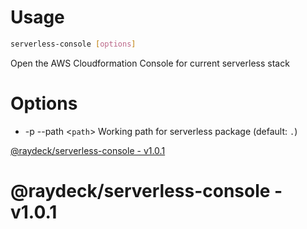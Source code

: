 
<a name="__climd"></a>

# Usage
```bash
serverless-console [options]
```
Open the AWS Cloudformation Console for current serverless stack
# Options
* -p --path \<`path`> Working path for serverless package (default: `.`)

<a name="librarymd"></a>

[@raydeck/serverless-console - v1.0.1](README.md)

# @raydeck/serverless-console - v1.0.1


